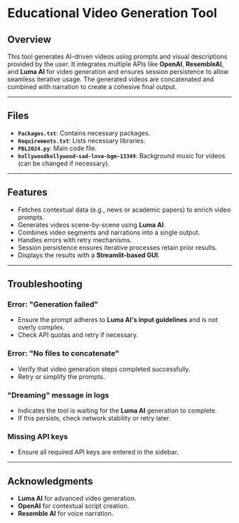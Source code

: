 # **Educational Video Generation Tool**

## **Overview**
This tool generates AI-driven videos using prompts and visual descriptions provided by the user. It integrates multiple APIs like **OpenAI**, **ResembleAI**, and **Luma AI** for video generation and ensures session persistence to allow seamless iterative usage. The generated videos are concatenated and combined with narration to create a cohesive final output.

---

## **Files**
- **`Packages.txt`**: Contains necessary packages.
- **`Requirements.txt`**: Lists necessary libraries.
- **`PBL2024.py`**: Main code file.
- **`bollywoodkollywood-sad-love-bgm-13349`**: Background music for videos (can be changed if necessary).

---

## **Features**
- Fetches contextual data (e.g., news or academic papers) to enrich video prompts.
- Generates videos scene-by-scene using **Luma AI**.
- Combines video segments and narrations into a single output.
- Handles errors with retry mechanisms.
- Session persistence ensures iterative processes retain prior results.
- Displays the results with a **Streamlit-based GUI**.

---

## **Troubleshooting**
### **Error: "Generation failed"**
- Ensure the prompt adheres to **Luma AI's input guidelines** and is not overly complex.  
- Check API quotas and retry if necessary.

### **Error: "No files to concatenate"**
- Verify that video generation steps completed successfully.  
- Retry or simplify the prompts.

### **"Dreaming" message in logs**
- Indicates the tool is waiting for the **Luma AI** generation to complete.  
- If this persists, check network stability or retry later.

### **Missing API keys**
- Ensure all required API keys are entered in the sidebar.

---

## **Acknowledgments**
- **Luma AI** for advanced video generation.
- **OpenAI** for contextual script creation.
- **Resemble AI** for voice narration.
